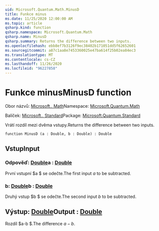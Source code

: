```yaml
---
uid: Microsoft.Quantum.Math.MinusD
title: Funkce minus
ms.date: 11/25/2020 12:00:00 AM
ms.topic: article
qsharp.kind: function
qsharp.namespace: Microsoft.Quantum.Math
qsharp.name: MinusD
qsharp.summary: Returns the difference between two inputs.
ms.openlocfilehash: ebb8ef7b3126f9ec38402b171051dd5f62652601
ms.sourcegitcommit: a87c1aa8e7453360025e47ba614f25b02ea84ec3
ms.translationtype: MT
ms.contentlocale: cs-CZ
ms.lasthandoff: 11/26/2020
ms.locfileid: "96227858"
---
```

# <a name="minusd-function"></a><span data-ttu-id="a46a2-102">Funkce minus</span><span class="sxs-lookup"><span data-stu-id="a46a2-102">MinusD function</span></span>

<span data-ttu-id="a46a2-103">Obor názvů: [Microsoft.. Math](xref:Microsoft.Quantum.Math)</span><span class="sxs-lookup"><span data-stu-id="a46a2-103">Namespace: [Microsoft.Quantum.Math](xref:Microsoft.Quantum.Math)</span></span>

<span data-ttu-id="a46a2-104">Balíček: [Microsoft.. Standard](https://nuget.org/packages/Microsoft.Quantum.Standard)</span><span class="sxs-lookup"><span data-stu-id="a46a2-104">Package: [Microsoft.Quantum.Standard](https://nuget.org/packages/Microsoft.Quantum.Standard)</span></span>


<span data-ttu-id="a46a2-105">Vrátí rozdíl mezi dvěma vstupy.</span><span class="sxs-lookup"><span data-stu-id="a46a2-105">Returns the difference between two inputs.</span></span>

```qsharp
function MinusD (a : Double, b : Double) : Double
```


## <a name="input"></a><span data-ttu-id="a46a2-106">Vstup</span><span class="sxs-lookup"><span data-stu-id="a46a2-106">Input</span></span>

### <a name="a--double"></a><span data-ttu-id="a46a2-107">Odpověď: [Double](xref:microsoft.quantum.lang-ref.double)</span><span class="sxs-lookup"><span data-stu-id="a46a2-107">a : [Double](xref:microsoft.quantum.lang-ref.double)</span></span>

<span data-ttu-id="a46a2-108">První vstupní $a $ se odečte.</span><span class="sxs-lookup"><span data-stu-id="a46a2-108">The first input $a$ to be subtracted.</span></span>


### <a name="b--double"></a><span data-ttu-id="a46a2-109">b: [Double](xref:microsoft.quantum.lang-ref.double)</span><span class="sxs-lookup"><span data-stu-id="a46a2-109">b : [Double](xref:microsoft.quantum.lang-ref.double)</span></span>

<span data-ttu-id="a46a2-110">Druhý vstup $b $ se odečte.</span><span class="sxs-lookup"><span data-stu-id="a46a2-110">The second input $b$ to be subtracted.</span></span>



## <a name="output--double"></a><span data-ttu-id="a46a2-111">Výstup: [Double](xref:microsoft.quantum.lang-ref.double)</span><span class="sxs-lookup"><span data-stu-id="a46a2-111">Output : [Double](xref:microsoft.quantum.lang-ref.double)</span></span>

<span data-ttu-id="a46a2-112">Rozdíl $a-b $.</span><span class="sxs-lookup"><span data-stu-id="a46a2-112">The difference $a - b$.</span></span>